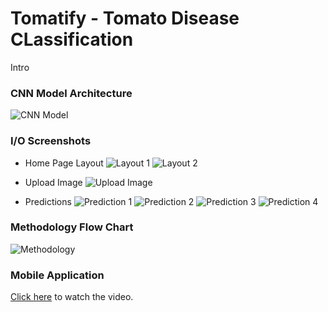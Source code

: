 # Tomatify - Tomato Disease CLassification
Intro

### CNN Model Architecture
![CNN Model](https://i.ibb.co/X595PQR/nn.png "CNN Model")


### I/O Screenshots
- Home Page Layout
![Layout 1](https://i.ibb.co/XzwxQkm/1-Home-Page-Layout-1.png "Layput 1")
![Layout 2](https://i.ibb.co/c3CJsHR/2-Home-Page-Layout-2.png "Layput 2")

- Upload Image
![Upload Image](https://i.ibb.co/sHPcddn/3-Upload-Image.png "Upload Image")

- Predictions
![Prediction 1](https://i.ibb.co/h92FZB8/4-Prediction-1.png "Prediction 1")
![Prediction 2](https://i.ibb.co/yP4DzWG/5-Prediction-2.png "Prediction 2")
![Prediction 3](https://i.ibb.co/Pxd95SV/6-Prediction-3.png "Prediction 3")
![Prediction 4](https://i.ibb.co/ZBh87Xz/7-Prediction-4.png "Prediction 4")


### Methodology Flow Chart
![Methodology](https://i.ibb.co/dM3ZPDx/Add-a-heading-1.png "Methodology")

### Mobile Application
[Click here](https://youtu.be/6HXnuD_sHyU) to watch the video.
